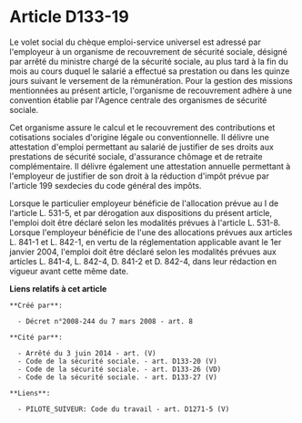 # Article D133-19

Le volet social du chèque emploi-service universel est adressé par l'employeur à un organisme de recouvrement de sécurité
sociale, désigné par arrêté du ministre chargé de la sécurité sociale, au plus tard à la fin du mois au cours duquel le
salarié a effectué sa prestation ou dans les quinze jours suivant le versement de la rémunération. Pour la gestion des
missions mentionnées au présent article, l'organisme de recouvrement adhère à une convention établie par l'Agence centrale
des organismes de sécurité sociale. 

Cet organisme assure le calcul et le recouvrement des contributions et cotisations sociales d'origine légale ou
conventionnelle. Il délivre une attestation d'emploi permettant au salarié de justifier de ses droits aux prestations de
sécurité sociale, d'assurance chômage et de retraite complémentaire. Il délivre également une attestation annuelle permettant
à l'employeur de justifier de son droit à la réduction d'impôt prévue par l'article 199 sexdecies du code général des
impôts. 

Lorsque le particulier employeur bénéficie de l'allocation prévue au I de l'article L. 531-5, et par dérogation aux
dispositions du présent article, l'emploi doit être déclaré selon les modalités prévues à l'article L. 531-8. Lorsque
l'employeur bénéficie de l'une des allocations prévues aux articles L. 841-1 et L. 842-1, en vertu de la réglementation
applicable avant le 1er janvier 2004, l'emploi doit être déclaré selon les modalités prévues aux articles L. 841-4, L. 842-4,
D. 841-2 et D. 842-4, dans leur rédaction en vigueur avant cette même date.

**Liens relatifs à cet article**

	**Créé par**:

	  - Décret n°2008-244 du 7 mars 2008 - art. 8

	**Cité par**:

	  - Arrêté du 3 juin 2014 - art. (V)
	  - Code de la sécurité sociale. - art. D133-20 (V)
	  - Code de la sécurité sociale. - art. D133-26 (VD)
	  - Code de la sécurité sociale. - art. D133-27 (V)

	**Liens**:

	  - PILOTE_SUIVEUR: Code du travail - art. D1271-5 (V)

